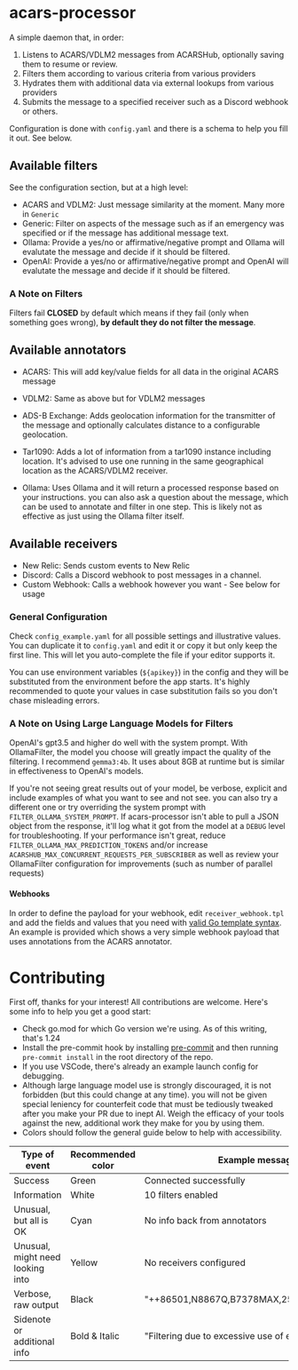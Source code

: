 # acars-processor

A simple daemon that, in order:

1.  Listens to ACARS/VDLM2 messages from ACARSHub,
    optionally saving them to resume or review.
3.  Filters them according to various criteria from various providers
4.  Hydrates them with additional data via external lookups from various
    providers
5.  Submits the message to a specified receiver such as a Discord webhook
    or others.

Configuration is done with `config.yaml` and there is a schema to help you
fill it out. See below.

## Available filters

See the configuration section, but at a high level:

- ACARS and VDLM2: Just message similarity at the moment. Many more in `Generic`
- Generic: Filter on aspects of the message such as if an emergency was
  specified or if the message has additional message text.
- Ollama: Provide a yes/no or affirmative/negative prompt and Ollama will
  evalutate the message and decide if it should be filtered.
- OpenAI: Provide a yes/no or affirmative/negative prompt and OpenAI will
  evalutate the message and decide if it should be filtered.

### A Note on Filters

Filters fail **CLOSED** by default which means if they fail (only when something
goes wrong), **by default they do not filter the message**.

## Available annotators

- ACARS: This will add key/value fields for all data in the original ACARS
  message

- VDLM2: Same as above but for VDLM2 messages

- ADS-B Exchange: Adds geolocation information for the transmitter of the
  message and optionally calculates distance to a configurable geolocation.

- Tar1090: Adds a lot of information from a tar1090 instance including location.
  It's advised to use one running in the same geographical location as the
  ACARS/VDLM2 receiver.

- Ollama: Uses Ollama and it will return a processed response based on your
  instructions. you can also ask a question about the message, which can be used
  to annotate and filter in one step. This is likely not as effective as just
  using the Ollama filter itself.

## Available receivers

- New Relic: Sends custom events to New Relic
- Discord: Calls a Discord webhook to post messages in a channel.
- Custom Webhook: Calls a webhook however you want - See below for usage

### General Configuration

Check `config_example.yaml` for all possible settings and illustrative values.
You can duplicate it to `config.yaml` and edit it or copy it but only keep the
first line. This will let you auto-complete the file if your editor supports it.

You can use environment variables (`${apikey}`) in the config and they will
be substituted from the environment before the app starts. It's highly 
recommended to quote your values in case substitution fails so you don't
chase misleading errors.

### A Note on Using Large Language Models for Filters

OpenAI's gpt3.5 and higher do well with the system prompt. With OllamaFilter,
the model you choose will greatly impact the quality of the filtering.
I recommend `gemma3:4b`. It uses about 8GB at runtime but is similar in
effectiveness to OpenAI's models.

If you're not seeing great results out of your model, be verbose, explicit and
include examples of what you want to see and not see. you can also try
a different one or try overriding the system prompt with
`FILTER_OLLAMA_SYSTEM_PROMPT`. If acars-processor isn't able to pull a JSON
object from the response, it'll log what it got from the model at a
`DEBUG` level for troubleshooting. If your performance isn't great,
reduce `FILTER_OLLAMA_MAX_PREDICTION_TOKENS` and/or increase
`ACARSHUB_MAX_CONCURRENT_REQUESTS_PER_SUBSCRIBER` as well as review your OllamaFilter
configuration for improvements (such as number of parallel requests)

#### Webhooks

In order to define the payload for your webhook, edit `receiver_webhook.tpl`
and add the fields and values that you need with
[valid Go template syntax](https://pkg.go.dev/text/template).
An example is provided which shows a very simple webhook payload
that uses annotations from the ACARS annotator.

# Contributing

First off, thanks for your interest! All contributions are welcome. Here's
some info to help you get a good start:

- Check go.mod for which Go version we're using. As of this writing, that's 1.24
- Install the pre-commit hook by installing
  [pre-commit](https://pre-commit.com/#install) and then running
  `pre-commit install` in the root directory of the repo.
- If you use VSCode, there's already an example launch config for debugging.
- Although large language model use is strongly discouraged, it is not forbidden
  (but this could change at any time). you will not be given special leniency
  for counterfeit code that must be tediously tweaked after you make your PR
  due to inept AI. Weigh the efficacy of your tools against the new, additional
  work they make for you by using them.
- Colors should follow the general guide below to help with accessibility.

| Type of event                    | Recommended color | Example message                                      |
| -------------------------------- | ----------------- | ---------------------------------------------------- |
| Success                          | Green             | Connected successfully                               |
| Information                      | White             | 10 filters enabled                                   |
| Unusual, but all is OK           | Cyan              | No info back from annotators                         |
| Unusual, might need looking into | Yellow            | No receivers configured                              |
| Verbose, raw output              | Black             | "++86501,N8867Q,B7378MAX,250608,WN0393...."          |
| Sidenote or additional info      | Bold & Italic     | "Filtering due to excessive use of exclamations!!!!" |
